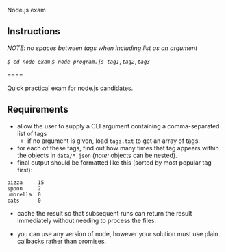 Node.js exam

Instructions
----

_NOTE: no spaces between tags when including list as an argument_

_`$ cd node-exam`_
_`$ node program.js tag1,tag2,tag3`_

====

Quick practical exam for node.js candidates.

Requirements
----

- allow the user to supply a CLI argument containing a comma-separated list of tags
  - if no argument is given, load `tags.txt` to get an array of tags.
- for each of these tags, find out how many times that tag appears within the objects in `data/*.json` (_note:_ objects can be nested).
- final output should be formatted like this (sorted by most popular tag first):

```
pizza     15
spoon     2
umbrella  0
cats      0
```

- cache the result so that subsequent runs can return the result immediately without needing to process the files.
<!-- - use only core modules -->
<!-- - use the asynchronous variants of the file IO functions (eg. use `fs.readFile` not `fs.readFileSync`). -->
<!-- - if any of the data files contain invalid JSON, log the error with `console.error` and continue, ignoring that file. -->
- you can use any version of node, however your solution must use plain callbacks rather than promises.
